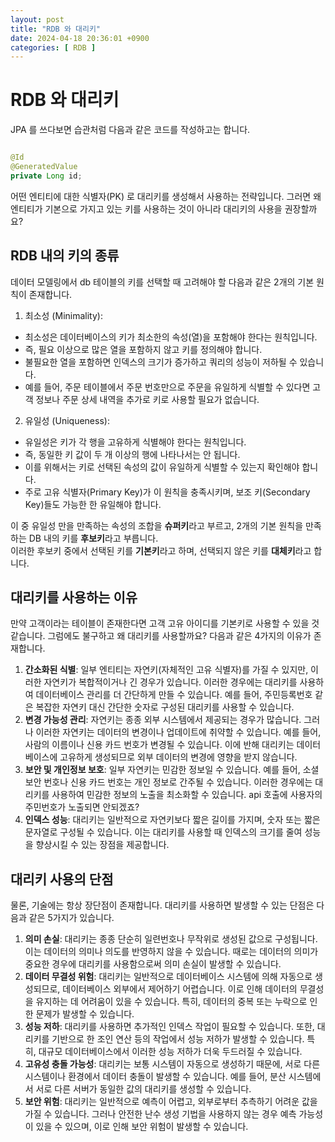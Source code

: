```yaml
---
layout: post
title: "RDB 와 대리키"
date: 2024-04-18 20:36:01 +0900
categories: [ RDB ]
---
```


# RDB 와 대리키

JPA 를 쓰다보면 습관처럼 다음과 같은 코드를 작성하고는 합니다.

```java

@Id
@GeneratedValue
private Long id;

```

어떤 엔티티에 대한 식별자(PK) 로 대리키를 생성해서 사용하는 전략입니다. 그러면 왜 엔티티가 기본으로 가지고 있는 키를 사용하는 것이 아니라 대리키의 사용을 권장할까요?

## RDB 내의 키의 종류

데이터 모델링에서 db 테이블의 키를 선택할 때 고려해야 할 다음과 같은 2개의 기본 원칙이 존재합니다.

1. 최소성 (Minimality):

- 최소성은 데이터베이스의 키가 최소한의 속성(열)을 포함해야 한다는 원칙입니다.
- 즉, 필요 이상으로 많은 열을 포함하지 않고 키를 정의해야 합니다.
- 불필요한 열을 포함하면 인덱스의 크기가 증가하고 쿼리의 성능이 저하될 수 있습니다.
- 예를 들어, 주문 테이블에서 주문 번호만으로 주문을 유일하게 식별할 수 있다면 고객 정보나 주문 상세 내역을 추가로 키로 사용할 필요가 없습니다.

2. 유일성 (Uniqueness):

- 유일성은 키가 각 행을 고유하게 식별해야 한다는 원칙입니다.
- 즉, 동일한 키 값이 두 개 이상의 행에 나타나서는 안 됩니다.
- 이를 위해서는 키로 선택된 속성의 값이 유일하게 식별할 수 있는지 확인해야 합니다.
- 주로 고유 식별자(Primary Key)가 이 원칙을 충족시키며, 보조 키(Secondary Key)들도 가능한 한 유일해야 합니다.

이 중 유일성 만을 만족하는 속성의 조합을 **슈퍼키**라고 부르고, 2개의 기본 원칙을 만족하는 DB 내의 키를 **후보키**라고 부릅니다.
<br>
이러한 후보키 중에서 선택된 키를 **기본키**라고 하며, 선택되지 않은 키를 **대체키**라고 합니다.

## 대리키를 사용하는 이유

만약 고객이라는 테이블이 존재한다면 고객 고유 아이디를 기본키로 사용할 수 있을 것 같습니다. 그럼에도 불구하고 왜 대리키를 사용할까요? 다음과 같은 4가지의 이유가 존재합니다.

1. **간소화된 식별**: 일부 엔티티는 자연키(자체적인 고유 식별자)를 가질 수 있지만, 이러한 자연키가 복합적이거나 긴 경우가 있습니다. 이러한 경우에는 대리키를 사용하여
   데이터베이스
   관리를 더 간단하게 만들 수 있습니다. 예를 들어, 주민등록번호 같은 복잡한 자연키 대신 간단한 숫자로 구성된 대리키를 사용할 수 있습니다.
2. **변경 가능성 관리**: 자연키는 종종 외부 시스템에서 제공되는 경우가 많습니다. 그러나 이러한 자연키는 데이터의 변경이나 업데이트에 취약할 수 있습니다. 예를 들어,
   사람의
   이름이나 신용 카드 번호가 변경될 수 있습니다. 이에 반해 대리키는 데이터베이스에 고유하게 생성되므로 외부 데이터의 변경에 영향을 받지 않습니다.
3. **보안 및 개인정보 보호**: 일부 자연키는 민감한 정보일 수 있습니다. 예를 들어, 소셜 보안 번호나 신용 카드 번호는 개인 정보로 간주될 수 있습니다. 이러한 경우에는
   대리키를
   사용하여 민감한 정보의 노출을 최소화할 수 있습니다. api 호출에 사용자의 주민번호가 노출되면 안되겠죠?
4. **인덱스 성능**: 대리키는 일반적으로 자연키보다 짧은 길이를 가지며, 숫자 또는 짧은 문자열로 구성될 수 있습니다. 이는 대리키를 사용할 때 인덱스의 크기를 줄여 성능을
   향상시킬
   수 있는 장점을 제공합니다.

## 대리키 사용의 단점

물론, 기술에는 항상 장단점이 존재합니다. 대리키를 사용하면 발생할 수 있는 단점은 다음과 같은 5가지가 있습니다.

1. **의미 손실**: 대리키는 종종 단순히 일련번호나 무작위로 생성된 값으로 구성됩니다. 이는 데이터의 의미나 의도를 반영하지 않을 수 있습니다. 때로는 데이터의 의미가 중요한 경우에
   대리키를 사용함으로써 의미 손실이 발생할 수 있습니다.
2. **데이터 무결성 위험**: 대리키는 일반적으로 데이터베이스 시스템에 의해 자동으로 생성되므로, 데이터베이스 외부에서 제어하기 어렵습니다. 이로 인해 데이터의 무결성을 유지하는 데
   어려움이 있을 수 있습니다. 특히, 데이터의 중복 또는 누락으로 인한 문제가 발생할 수 있습니다.
3. **성능 저하**: 대리키를 사용하면 추가적인 인덱스 작업이 필요할 수 있습니다. 또한, 대리키를 기반으로 한 조인 연산 등의 작업에서 성능 저하가 발생할 수 있습니다. 특히,
   대규모 데이터베이스에서 이러한 성능 저하가 더욱 두드러질 수 있습니다.
4. **고유성 충돌 가능성**: 대리키는 보통 시스템이 자동으로 생성하기 때문에, 서로 다른 시스템이나 환경에서 데이터 충돌이 발생할 수 있습니다. 예를 들어, 분산 시스템에서 서로
   다른 서버가 동일한 값의 대리키를 생성할 수 있습니다.
5. **보안 위험**: 대리키는 일반적으로 예측이 어렵고, 외부로부터 추측하기 어려운 값을 가질 수 있습니다. 그러나 안전한 난수 생성 기법을 사용하지 않는 경우 예측 가능성이 있을 수
   있으며, 이로 인해 보안 위험이 발생할 수 있습니다.
